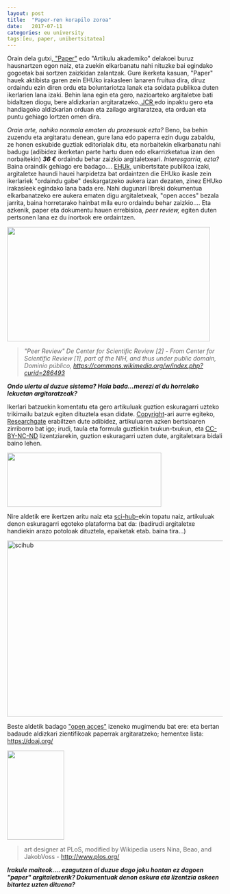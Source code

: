 ```yaml
---
layout: post
title:  "Paper-ren korapilo zoroa"
date:   2017-07-11
categories: eu university
tags:[eu, paper, unibertsitatea]
---
```

Orain dela gutxi,<a href="https://es.wikipedia.org/wiki/Revista_acad%C3%A9mica" target="_blank" rel="noopener"> "Paper"</a> edo "Artikulu akademiko" delakoei buruz hausnartzen egon naiz, eta zuekin elkarbanatu nahi nituzke bai egindako gogoetak bai sortzen zaizkidan zalantzak.
Gure ikerketa kasuan, "Paper" hauek aktibista garen zein EHUko irakasleen lanaren fruitua dira, diruz ordaindu ezin diren ordu eta boluntariotza lanak eta soldata publikoa duten ikerlarien lana izaki.
Behin lana egin eta gero, nazioarteko argitaletxe bati bidaltzen diogu, bere aldizkarian argitaratzeko.<a href="https://es.wikipedia.org/wiki/Journal_Citation_Reports"> JCR </a>edo inpaktu gero eta handiagoko aldizkarian orduan eta zailago argitaratzea, eta orduan eta puntu gehiago lortzen omen dira.

<em>Orain arte, nahiko normala ematen du prozesuak ezta?</em>
Beno, ba behin zuzendu eta argitaratu denean, gure lana edo paperra ezin dugu zabaldu, ze honen eskubide guztiak editorialak ditu, eta norbaitekin elkarbanatu nahi badugu (adibidez ikerketan parte hartu duen edo elkarrizketatua izan den norbaitekin) <strong><em>36 €</em></strong> ordaindu behar zaizkio argitaletxeari.
<em>Interesgarria, ezta?</em>
Baina oraindik gehiago ere badago.... <a href="http://www.ehu.eus/es">EHUk</a>, unibertsitate publikoa izaki, argitaletxe haundi hauei harpidetza bat ordaintzen die EHUko ikasle zein ikerlariek "ordaindu gabe" deskargatzeko aukera izan dezaten, zinez EHUko irakasleek egindako lana bada ere. Nahi dugunari libreki dokumentua elkarbanatzeko ere aukera ematen digu argitaletxeak, "open acces" bezala jarrita, baina horretarako hainbat mila euro ordaindu behar zaizkio....
Eta azkenik, paper eta dokumentu hauen errebisioa, <em>peer review,</em> egiten duten pertsonen lana ez du inortxok ere ordaintzen.

<a href="https://es.wikipedia.org/wiki/Revisi%C3%B3n_por_pares#/media/File:ScientificReview.jpg"><img class="" src="https://upload.wikimedia.org/wikipedia/commons/6/68/ScientificReview.jpg" width="474" height="267" /></a> <em>
 >"Peer Review" De Center for Scientific Review [2] - From Center for Scientific Review [1], part of the NIH, and thus under public domain, Dominio público, https://commons.wikimedia.org/w/index.php?curid=286493</em>

_**Ondo ulertu al duzue sistema? Hala bada...merezi al du horrelako lekuetan argitaratzeak?**_

Ikerlari batzuekin komentatu eta gero artikuluak guztion eskuragarri uzteko trikimailu batzuk egiten dituztela esan didate. <a href="https://eu.wikipedia.org/wiki/Copyright">Copyright</a>-ari aurre egiteko,  <a href="https://www.researchgate.net/">Researchgate</a> erabiltzen dute adibidez, artikuluaren azken bertsioaren zirriborro bat igo; irudi, taula eta formula guztiekin txukun-txukun, eta <a href="https://creativecommons.org/licenses/by-nc-nd/3.0/es/legalcode.eu">CC-BY-NC-ND</a> lizentziarekin, guztion eskuragarri uzten dute, argitaletxara bidali baino lehen.

<a href="https://creativecommons.org/"><img class="aligncenter " src="http://untzimuseoa.eus/images/itsas_memoria_orokorra/by-nc-nd.png" width="360" height="126" /></a>

Nire aldetik ere ikertzen aritu naiz eta <a href="https://es.wikipedia.org/wiki/Sci-hub">sci-hub-</a>ekin topatu naiz, artikuluak denon eskuragarri egoteko plataforma bat da: (badirudi argitaletxe handiekin arazo potoloak dituztela, epaiketak etab. baina tira...)

<a href="https://en.wikipedia.org/wiki/Sci-Hub"><img class="size-full wp-image-3075 aligncenter" src="https://izaroblog.files.wordpress.com/2017/07/scihub-e1613739025328.jpeg" alt="scihub" width="951" height="411" /></a>

Beste aldetik badago <a href="https://en.wikipedia.org/wiki/Open_access">"open acces"</a> izeneko mugimendu bat ere:  eta bertan badaude aldizkari zientifikoak paperrak argitaratzeko; hementxe lista: <a href="https://doaj.org/">https://doaj.org/</a>

<a href="https://es.wikipedia.org/wiki/Acceso_abierto"><img class="" src="https://upload.wikimedia.org/wikipedia/commons/2/25/Open_Access_logo_PLoS_white.svg" width="133" height="208" /></a> 
> art designer at PLoS, modified by Wikipedia users Nina, Beao, and JakobVoss - http://www.plos.org/

_**Irakule maiteok.... ezagutzen al duzue dago joku hontan ez dagoen "paper" argitaletxerik? Dokumentuak denon eskura eta lizentzia askeen bitartez uzten dituena?**_
